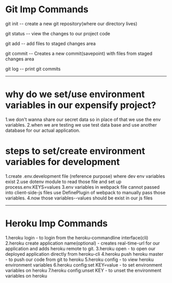 # Git Imp Commands 

git init -- create a new git repository(where our directory lives)

git status -- view the changes to our project code

git add -- add files to staged changes area

git commit -- Creates a new commit(savepoint) with files from staged changes area

git log -- print git commits

---------------------------------------------------------------------------------------
# why do we set/use environment variables in our expensify project?
1.we don't wanna share our secret data so in place of that we use the env variables.
2.when we are testing we use test data base and use another database for our actual application.

# steps to set/create environment variables for development 
1.create .env.development file (reference purpose) where dev env variables exist
2.use dotenv module to read those file and set up process.env.KEYS=values
3.env variables in webpack file cannot passed into client-side-js files use 
DefinePlugin of webpack to manually pass those variables.
4.now those variables--values should be exist in our js files

-------------------------------------------------------------------------------------------
# Heroku Imp Commands
1.heroku login - to login from the heroku-commandline interface(cli)
2.heroku create  application name(optional) - creates real-time-url for our application
 and adds heroku remote to git. 
3.heroku open - to open our deployed application directly from heroku-cli
4.heroku push heroku master - to push our code from git to heroku 
5.heroku config - to view heroku environment variables
6.heroku config:set KEY=value - to set environment variables on heroku
7.heroku config:unset KEY - to unset the environment variables on heroku 
